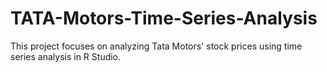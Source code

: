 # TATA-Motors-Time-Series-Analysis
This project focuses on analyzing Tata Motors' stock prices using time series analysis in R Studio.
